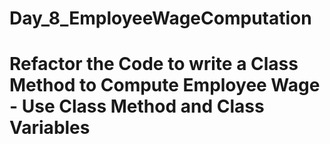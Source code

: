 # Day_8_EmployeeWageComputation
# Refactor the Code to write a Class Method to Compute Employee Wage - Use Class Method and Class Variables
